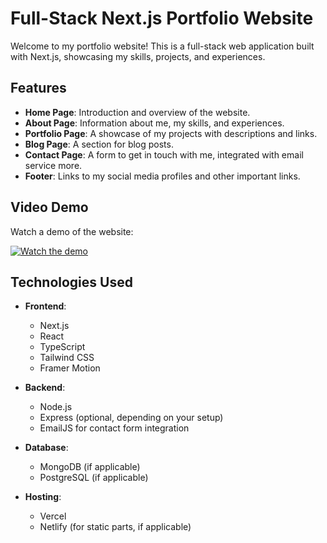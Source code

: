 # Full-Stack Next.js Portfolio Website

Welcome to my portfolio website! This is a full-stack web application built with Next.js, showcasing my skills, projects, and experiences.

## Features

- **Home Page**: Introduction and overview of the website.
- **About Page**: Information about me, my skills, and experiences.
- **Portfolio Page**: A showcase of my projects with descriptions and links.
- **Blog Page**: A section for blog posts.
- **Contact Page**: A form to get in touch with me, integrated with email service more.
- **Footer**: Links to my social media profiles and other important links.

## Video Demo

Watch a demo of the website:

[![Watch the demo](https://img.youtube.com/vi/zmh6pUTupvE/maxresdefault.jpg)](https://youtu.be/zmh6pUTupvE)

## Technologies Used

- **Frontend**: 
  - Next.js
  - React
  - TypeScript
  - Tailwind CSS
  - Framer Motion

- **Backend**:
  - Node.js
  - Express (optional, depending on your setup)
  - EmailJS for contact form integration

- **Database**: 
  - MongoDB (if applicable)
  - PostgreSQL (if applicable)

- **Hosting**:
  - Vercel
  - Netlify (for static parts, if applicable)
